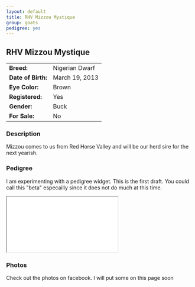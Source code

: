 ```yaml
---
layout: default
title: RHV Mizzou Mystique
group: goats
pedigree: yes
---
```


## RHV Mizzou Mystique
| | |
|:---|:---
|**Breed:**|Nigerian Dwarf
|**Date of Birth:**|March 19, 2013
|**Eye Color:**|Brown
|**Registered:**|Yes
|**Gender:**|Buck
|**For Sale:**|No

### Description

Mizzou comes to us from Red Horse Valley and will be our herd sire for the next yearish. 

### Pedigree

I am experimenting with a pedigree widget. This is the first draft. You could call this "beta" 
especailly since it does not do much at this time.

<iframe src="/goats/pedigree.html" marginwidth="0" marginheight="0" scrolling="no"></iframe>

### Photos

Check out the photos on facebook. I will put some on this page soon

